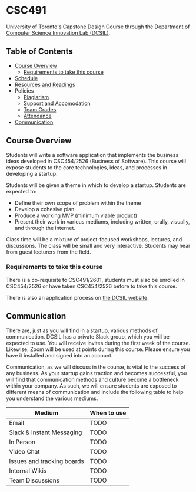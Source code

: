 # CSC491

University of Toronto's Capstone Design Course through the [Department of Computer Science Innovation Lab (DCSIL)](https://www.dcsil.ca/student-courses).

## Table of Contents

- [Course Overview](#course-overview)
   - [Requirements to take this course](#requirements-to-take-this-course)
- [Schedule](schedule.md)
- [Resources and Readings](resources_readings.md)
- Policies
   - [Plagiarism](/policies/plagiarism.md)
   - [Support and Accomodation](/policies/support_accomodation.md)
   - [Team Grades](/policies/team_grades.md)
   - [Attendance](/policies/attendance.md)
- [Communication](#communication)

## Course Overview

Students will write a software application that implements the business ideas developed in
CSC454/2526 (Business of Software). This course will expose students to the core technologies, ideas, and processes in developing a startup.

Students will be given a theme in which to develop a startup. Students are expected to:
- Define their own scope of problem within the theme
- Develop a cohesive plan
- Produce a working MVP (minimum viable product)
- Present their work in various mediums, including written, orally, visually, and through the internet.

Class time will be a mixture of project-focused workshops, lectures, and discussions. The class will be small and very
interactive. Students may hear from guest lecturers from the field.

### Requirements to take this course

There is a co-requisite to CSC491/2601, students must also be enrolled in CSC454/2526 or have taken CSC454/2526 before to take this course.

There is also an application process on [the DCSIL website](https://www.dcsil.ca/student-courses).

## Communication

There are, just as you will find in a startup, various methods of communication. DCSIL has a private Slack group, which you will be expected to use. You will receive invites during the first week of the course. Likewise, Zoom will be used at points during this course. Please ensure you have it installed and signed into an account.

Communication, as we will discuss in the course, is vital to the success of any business. As your startup gains traction and becomes successful, you will find that communication methods and culture become a bottleneck within your company. As such, we will ensure students are exposed to different means of communication and include the following table to help you understand the various mediums.

| Medium | When to use |
| --- | --- |
| Email | TODO |
| Slack & Instant Messaging | TODO |
| In Person | TODO |
| Video Chat | TODO |
| Issues and tracking boards | TODO |
| Internal Wikis | TODO |
| Team Discussions | TODO |
